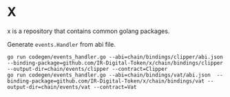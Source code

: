 # X

x is a repository that contains common golang packages.

Generate `events.Handler` from abi file.
```shell
go run codegen/events_handler.go --abi=chain/bindings/clipper/abi.json --binding-package=github.com/IR-Digital-Token/x/chain/bindings/clipper --output-dir=chain/events/clipper --contract=Clipper
go run codegen/events_handler.go --abi=chain/bindings/vat/abi.json  --binding-package=github.com/IR-Digital-Token/x/chain/bindings/vat --output-dir=chain/events/vat --contract=Vat
```